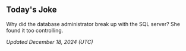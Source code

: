 ## Today's Joke
Why did the database administrator break up with the SQL server? She found it too controlling.

*Updated December 18, 2024 (UTC)*
